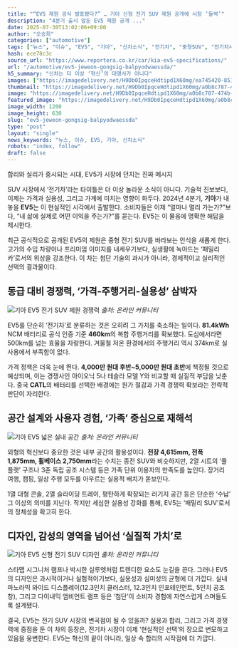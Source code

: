 ```yaml
---
title: "“EV5 제원 공식 발표됐다?” … 기아 신형 전기 SUV 제원 공개에 시장 ‘들썩’"
description: "4분기 출시 앞둔 EV5 제원 공개 ..."
date: 2025-07-30T13:02:06+09:00
author: "오승희"
categories: ["automotive"]
tags: ["뉴스", "이슈", "EV5", "기아", "신차소식", "전기차", "중형SUV", "전기차시장동향", "배터리기술혁신"]
hash: ece78c3c
source_url: "https://www.reportera.co.kr/car/kia-ev5-specifications/"
url: "/automotive/ev5-jeweon-gongsig-balpyodwaessda/"
h5_summary: "신차는 더 이상 ‘혁신’의 대명사가 아니다"
images: ["https://imagedelivery.net/H9Db0IpqceHdtipd1X60mg/ea745420-8512-4112-7c9b-d0aa9baebd00/public", "https://imagedelivery.net/H9Db0IpqceHdtipd1X60mg/6d08d4e5-89b3-418d-59bb-35bb2d252200/public", "https://imagedelivery.net/H9Db0IpqceHdtipd1X60mg/a0b8c787-474b-40c0-3e85-5a22f4a81b00/public", "https://imagedelivery.net/H9Db0IpqceHdtipd1X60mg/c5bb5021-7e67-4dc6-a186-15b5c0243600/public"]
thumbnail: "https://imagedelivery.net/H9Db0IpqceHdtipd1X60mg/a0b8c787-474b-40c0-3e85-5a22f4a81b00/public"
image: "https://imagedelivery.net/H9Db0IpqceHdtipd1X60mg/a0b8c787-474b-40c0-3e85-5a22f4a81b00/public"
featured_image: "https://imagedelivery.net/H9Db0IpqceHdtipd1X60mg/a0b8c787-474b-40c0-3e85-5a22f4a81b00/public"
image_width: 1200
image_height: 630
slug: "ev5-jeweon-gongsig-balpyodwaessda"
type: "post"
layout: "single"
news_keywords: "뉴스, 이슈, EV5, 기아, 신차소식"
robots: "index, follow"
draft: false
---
```


합리와 실리가 중시되는 시대, EV5가 시장에 던지는 진짜 메시지

SUV 시장에서 ‘전기차’라는 타이틀은 더 이상 놀라운 소식이 아니다. 기술적 진보보다, 이제는 가격과 실용성, 그리고 가계에 미치는 영향이 화두다. 2024년 4분기, **기아**가 내놓을 **EV5**는 이 현실적인 시각에서 출발한다. 소비자들은 이제 “얼마나 멀리 가는가?”보다, “내 삶에 실제로 어떤 이익을 주는가?”를 묻는다. EV5는 이 물음에 명확한 해답을 제시한다.

최근 공식적으로 공개된 EV5의 제원은 중형 전기 SUV를 바라보는 인식을 새롭게 한다. 고가의 수입 차량이나 프리미엄 이미지를 내세우기보다, 실생활에 녹아드는 ‘패밀리카’로서의 위상을 강조한다. 이 차는 첨단 기술의 과시가 아니라, 경제적이고 실리적인 선택의 결과물이다.

## 동급 대비 경쟁력, ‘가격-주행거리-실용성’ 삼박자

![기아 EV5 전기 SUV 제원 경쟁력](https://imagedelivery.net/H9Db0IpqceHdtipd1X60mg/6d08d4e5-89b3-418d-59bb-35bb2d252200/public)
*출처: 온라인 커뮤니티*


EV5를 단순히 ‘전기차’로 분류하는 것은 오히려 그 가치를 축소하는 일이다. **81.4kWh** NCM 배터리로 공식 인증 기준 **460km**의 복합 주행거리를 확보했다. 도심에서라면 500km를 넘는 효율을 자랑한다. 겨울철 저온 환경에서의 주행거리 역시 374km로 실사용에서 부족함이 없다.

가격 정책은 더욱 눈에 띈다. **4,000만 원대 후반~5,000만 원대 초반**에 책정될 것으로 예상되며, 이는 경쟁사인 아이오닉 5나 테슬라 모델 Y와 비교할 때 실질적 부담을 낮춘다. 중국 **CATL**의 배터리를 선택한 배경에는 원가 절감과 가격 경쟁력 확보라는 전략적 판단이 자리한다.

## 공간 설계와 사용자 경험, ‘가족’ 중심으로 재해석

![기아 EV5 넓은 실내 공간](https://imagedelivery.net/H9Db0IpqceHdtipd1X60mg/c5bb5021-7e67-4dc6-a186-15b5c0243600/public)
*출처: 온라인 커뮤니티*


외형의 혁신보다 중요한 것은 내부 공간의 활용성이다. **전장 4,615mm, 전폭 1,875mm, 휠베이스 2,750mm**라는 수치는 종전 SUV와 비슷하지만, 2열 시트의 ‘풀 플랫’ 구조나 3존 독립 공조 시스템 등은 가족 단위 이용자의 만족도를 높인다. 장거리 여행, 캠핑, 일상 주행 모두를 아우르는 실용적 배치가 돋보인다.

1열 대형 콘솔, 2열 슬라이딩 트레이, 평탄하게 확장되는 러기지 공간 등은 단순한 ‘수납’ 그 이상의 의미를 지닌다. 작지만 세심한 실용성 강화를 통해, EV5는 ‘패밀리 SUV’로서의 정체성을 확고히 한다.

## 디자인, 감성의 영역을 넘어선 ‘실질적 가치’로

![기아 EV5 신형 전기 SUV 디자인](https://imagedelivery.net/H9Db0IpqceHdtipd1X60mg/ea745420-8512-4112-7c9b-d0aa9baebd00/public)
*출처: 온라인 커뮤니티*


스타맵 시그니처 램프나 박시한 실루엣처럼 트렌디한 요소도 눈길을 끈다. 그러나 EV5의 디자인은 과시적이거나 실험적이기보다, 실용성과 심미성의 균형에 더 가깝다. 실내 파노라믹 와이드 디스플레이(12.3인치 클러스터, 12.3인치 인포테인먼트, 5인치 공조창), 그리고 다이내믹 앰비언트 램프 등은 ‘첨단’이 소비자 경험에 자연스럽게 스며들도록 설계됐다.

결국, EV5는 전기 SUV 시장의 변곡점이 될 수 있을까? 실용과 합리, 그리고 가격 경쟁력에 중점을 둔 이 차의 등장은, 전기차 시장이 이제 ‘현실적인 선택’의 장으로 변모하고 있음을 웅변한다. EV5는 혁신의 끝이 아니라, 일상 속 합리의 시작점에 더 가깝다.
